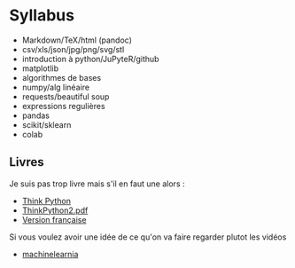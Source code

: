 # Syllabus

- Markdown/TeX/html (pandoc)
- csv/xls/json/jpg/png/svg/stl
- introduction à python/JuPyteR/github
- matplotlib
- algorithmes de bases
- numpy/alg linéaire
- requests/beautiful soup
- expressions regulières
- pandas
- scikit/sklearn
- colab 


## Livres

Je suis pas trop livre mais s'il en faut une alors :

- [Think Python](https://github.com/AllenDowney/ThinkPython2)
- [ThinkPython2.pdf](./thinkpython2.pdf)
- [Version française](https://python.developpez.com/cours/apprendre-python3/)

Si vous voulez avoir une idée de ce qu'on va faire regarder plutot
les vidéos

- [machinelearnia](https://machinelearnia.com/formation-python/)
